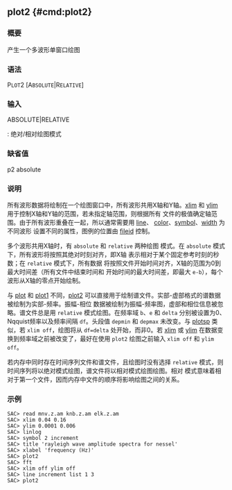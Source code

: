 ## plot2 {#cmd:plot2}

### 概要

产生一个多波形单窗口绘图

### 语法

P`LOT`2 \[A`BSOLUTE`|R`ELATIVE`\]

### 输入

ABSOLUTE|RELATIVE

:   绝对/相对绘图模式

### 缺省值

p2 absolute

### 说明

所有波形数据将绘制在一个绘图窗口中，所有波形共用X轴和Y轴。[xlim](/commands/xlim.md)
和 [ylim](/commands/ylim.md)
用于控制X轴和Y轴的范围，若未指定轴范围，则根据所有
文件的极值确定轴范围。由于所有波形重叠在一起，所以通常需要用
[line](/commands/line.md)、
[color](/commands/color.md)、[symbol](/commands/symbol.md)、[width](/commands/width.md)
为不同波形 设置不同的属性，图例的位置由 [fileid](/commands/fileid.md)
控制。

多个波形共用X轴时，有 `absolute` 和 `relative` 两种绘图 模式。在
`absolute` 模式下，所有波形将按照其绝对时刻对齐，即X轴
表示相对于某个固定参考时刻的秒数；在 `relative` 模式下，所有数据
将按照文件开始时间对齐，X轴的范围为0到最大时间差（所有文件中结束时间和
开始时间的最大时间差，即最大 `e-b`），每个波形从X轴的零点开始绘制。

与 [plot](/commands/plot.md) 和 [plot1](/commands/plot1.md)
不同，[plot2](/commands/plot2.md)
可以直接用于绘制谱文件。实部-虚部格式的谱数据被绘制为实部-频率。振幅-相位
数据被绘制为振幅-频率图，虚部和相位信息被忽略。谱文件总是用 `relative`
模式绘图。在频率域 `b`、`e` 和 `delta` 分别被设置为0、
Nqquist频率以及频率间隔 `df`。头段值 `depmin` 和 `depmax` 未改变。与
[plotsp](/commands/plotsp.md) 类似，若 `xlim off`，绘图将从 `df=delta`
处开始，而非0。若 [xlim](/commands/xlim.md) 或
[ylim](/commands/ylim.md) 在数据变换到频率域之前被改变了，最好在使用
`plot2` 绘图之前输入 `xlim off` 和 `ylim off`。

若内存中同时存在时间序列文件和谱文件，且绘图时没有选择 `relative`
模式，则时间序列将以绝对模式绘图，谱文件将以相对模式绘图绘图。相对
模式意味着相对于第一个文件，因而内存中文件的顺序将影响绘图之间的关系。

### 示例

``` {.bash}
SAC> read mnv.z.am knb.z.am elk.z.am
SAC> xlim 0.04 0.16
SAC> ylim 0.0001 0.006
SAC> linlog
SAC> symbol 2 increment
SAC> title 'rayleigh wave amplitude spectra for nessel'
SAC> xlabel 'frequency (Hz)'
SAC> plot2
SAC> fft
SAC> xlim off ylim off
SAC> line increment list 1 3
SAC> plot2
```
